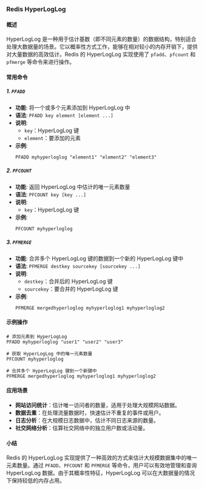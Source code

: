 ### Redis HyperLogLog

#### 概述

HyperLogLog 是一种用于估计基数（即不同元素的数量）的数据结构，特别适合处理大数据量的场景。它以概率性方式工作，能够在相对较小的内存开销下，提供对大量数据的高效估计。Redis 的 HyperLogLog 实现使用了 `pfadd`、`pfcount` 和 `pfmerge` 等命令来进行操作。

#### 常用命令

##### 1. **`PFADD`**

- **功能**: 将一个或多个元素添加到 HyperLogLog 中
- **语法**: `PFADD key element [element ...]`
- **说明**:
  - `key`：HyperLogLog 键
  - `element`：要添加的元素
- **示例**:
  ```plaintext
  PFADD myhyperloglog "element1" "element2" "element3"
  ```

##### 2. **`PFCOUNT`**

- **功能**: 返回 HyperLogLog 中估计的唯一元素数量
- **语法**: `PFCOUNT key [key ...]`
- **说明**:
  - `key`：HyperLogLog 键
- **示例**:
  ```plaintext
  PFCOUNT myhyperloglog
  ```

##### 3. **`PFMERGE`**

- **功能**: 合并多个 HyperLogLog 键的数据到一个新的 HyperLogLog 键中
- **语法**: `PFMERGE destkey sourcekey [sourcekey ...]`
- **说明**:
  - `destkey`：合并后的 HyperLogLog 键
  - `sourcekey`：要合并的 HyperLogLog 键
- **示例**:
  ```plaintext
  PFMERGE mergedhyperloglog myhyperloglog1 myhyperloglog2
  ```

#### 示例操作

```plaintext
# 添加元素到 HyperLogLog
PFADD myhyperloglog "user1" "user2" "user3"

# 获取 HyperLogLog 中的唯一元素数量
PFCOUNT myhyperloglog

# 合并多个 HyperLogLog 键到一个新键中
PFMERGE mergedhyperloglog myhyperloglog1 myhyperloglog2
```

#### 应用场景

- **网站访问统计**：估计唯一访问者的数量，适用于处理大规模网站数据。
- **数据去重**：在处理流量数据时，快速估计不重复的事件或用户。
- **日志分析**：在大规模日志数据中，估计不同日志来源的数量。
- **社交网络分析**：估算社交网络中的独立用户数或活动量。

#### 小结

Redis 的 HyperLogLog 实现提供了一种高效的方式来估计大规模数据集中的唯一元素数量。通过 `PFADD`、`PFCOUNT` 和 `PFMERGE` 等命令，用户可以有效地管理和查询 HyperLogLog 数据。由于其概率性特征，HyperLogLog 可以在大数据量的情况下保持较低的内存占用。